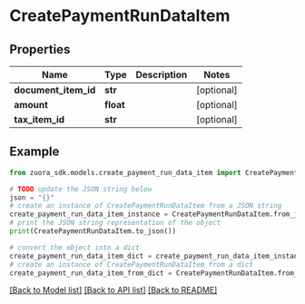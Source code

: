 # CreatePaymentRunDataItem


## Properties

Name | Type | Description | Notes
------------ | ------------- | ------------- | -------------
**document_item_id** | **str** |  | [optional] 
**amount** | **float** |  | [optional] 
**tax_item_id** | **str** |  | [optional] 

## Example

```python
from zuora_sdk.models.create_payment_run_data_item import CreatePaymentRunDataItem

# TODO update the JSON string below
json = "{}"
# create an instance of CreatePaymentRunDataItem from a JSON string
create_payment_run_data_item_instance = CreatePaymentRunDataItem.from_json(json)
# print the JSON string representation of the object
print(CreatePaymentRunDataItem.to_json())

# convert the object into a dict
create_payment_run_data_item_dict = create_payment_run_data_item_instance.to_dict()
# create an instance of CreatePaymentRunDataItem from a dict
create_payment_run_data_item_from_dict = CreatePaymentRunDataItem.from_dict(create_payment_run_data_item_dict)
```
[[Back to Model list]](../README.md#documentation-for-models) [[Back to API list]](../README.md#documentation-for-api-endpoints) [[Back to README]](../README.md)


